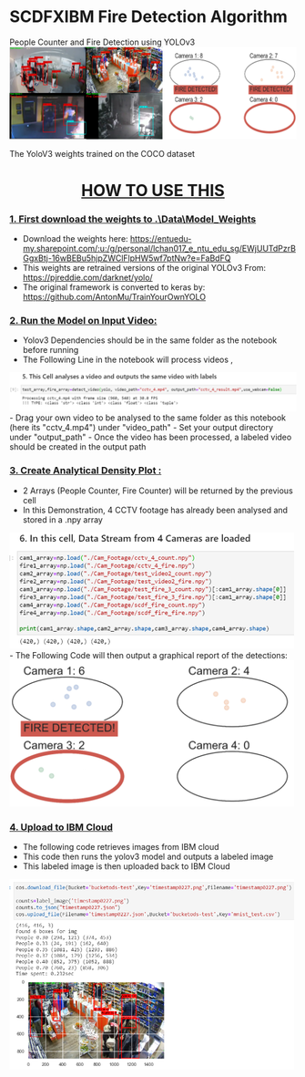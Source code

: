 # SCDFXIBM Fire Detection Algorithm
People Counter and Fire Detection using YOLOv3
![alt text](Prototype.png)

The YoloV3 weights trained on the COCO dataset

# <u><center> HOW TO USE THIS </center></u>
### <u>1. First download the weights to .\Data\Model_Weights</u>
- Download the weights here: https://entuedu-my.sharepoint.com/:u:/g/personal/lchan017_e_ntu_edu_sg/EWjUUTdPzrBGgxBtj-16wBEBu5hjpZWClFlpHW5wf7ptNw?e=FaBdFQ
- This weights are retrained versions of the original YOLOv3 From: https://pjreddie.com/darknet/yolo/
- The original framework is converted to keras by: https://github.com/AntonMu/TrainYourOwnYOLO

### <u>2. Run the Model on Input Video:</u>
- Yolov3 Dependencies should be in the same folder as the notebook before running
- The Following Line in the notebook will process videos ,
<img src="IMG1.png" alt="drawing" width="700"/>
- Drag your own video to be analysed to the same folder as this notebook (here its "cctv_4.mp4") under "video_path"
- Set your output directory under "output_path"
- Once the video has been processed, a labeled video should be created in the output path

### <u>3. Create Analytical Density Plot :</u>
- 2 Arrays (People Counter, Fire Counter) will be returned by the previous cell
- In this Demonstration, 4 CCTV footage has already been analysed and stored in a .npy array
<img src="IMG2.png" alt="drawing" width="500"/>
- The Following Code will then output a graphical report of the detections:
<img src="IMG3.png" alt="drawing" width="500"/>

### <u>4. Upload to IBM Cloud</u>
- The following code retrieves images from IBM cloud
- This code then runs the yolov3 model and outputs a labeled image
- This labeled image is then uploaded back to IBM Cloud
<img src="IMG4.png" alt="drawing" width="500"/>
